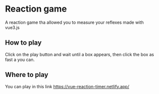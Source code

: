 # Reaction game

A reaction game tha allowed you to measure your reflexes made with vue3.js

## How to play

Click on the play button and wait until a box appears, then click the box as fast a you can.

## Where to play

You can play in this link https://vue-reaction-timer.netlify.app/

